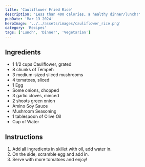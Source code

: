 ```yaml
---
title: 'Cauliflower Fried Rice'
description: 'Less than 400 calories, a healthy dinner/lunch!'
pubDate: 'Mar 13 2024'
heroImage: '../../assets/images/cauliflower_rice.png'
category: 'Recipes'
tags: ['Lunch', 'Dinner', 'Vegetarian']
---
```


## Ingredients

- 1 1/2 cups Cauliflower, grated
- 8 chunks of Tempeh
- 3 medium-sized sliced mushrooms
- 4 tomatoes, sliced
- 1 Egg
- Some onions, chopped
- 3 garlic cloves, minced
- 2 shoots green onion
- Amino Soy Sauce
- Mushroom Seasoning
- 1 tablespoon of Olive Oil
- Cup of Water

## Instructions

1. Add all ingredients in skillet with oil, add water in.
2. On the side, scramble egg and add in.
3. Serve with more tomatoes and enjoy!
